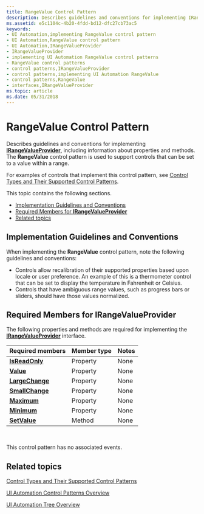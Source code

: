 ```yaml
---
title: RangeValue Control Pattern
description: Describes guidelines and conventions for implementing IRangeValueProvider, including information about properties and methods. The RangeValue control pattern is used to support controls that can be set to a value within a range.
ms.assetid: e5c1104c-4b20-4fdd-bd12-dfc27cb73ac5
keywords:
- UI Automation,implementing RangeValue control pattern
- UI Automation,RangeValue control pattern
- UI Automation,IRangeValueProvider
- IRangeValueProvider
- implementing UI Automation RangeValue control patterns
- RangeValue control patterns
- control patterns,IRangeValueProvider
- control patterns,implementing UI Automation RangeValue
- control patterns,RangeValue
- interfaces,IRangeValueProvider
ms.topic: article
ms.date: 05/31/2018
---
```


# RangeValue Control Pattern

Describes guidelines and conventions for implementing [**IRangeValueProvider**](/windows/desktop/api/UIAutomationCore/nn-uiautomationcore-irangevalueprovider), including information about properties and methods. The **RangeValue** control pattern is used to support controls that can be set to a value within a range.

For examples of controls that implement this control pattern, see [Control Types and Their Supported Control Patterns](uiauto-controlpatternmapping.md).

This topic contains the following sections.

-   [Implementation Guidelines and Conventions](#implementation-guidelines-and-conventions)
-   [Required Members for **IRangeValueProvider**](#required-members-for-irangevalueprovider)
-   [Related topics](#related-topics)

## Implementation Guidelines and Conventions

When implementing the **RangeValue** control pattern, note the following guidelines and conventions:

-   Controls allow recalibration of their supported properties based upon locale or user preference. An example of this is a thermometer control that can be set to display the temperature in Fahrenheit or Celsius.
-   Controls that have ambiguous range values, such as progress bars or sliders, should have those values normalized.

## Required Members for **IRangeValueProvider**

The following properties and methods are required for implementing the [**IRangeValueProvider**](/windows/desktop/api/UIAutomationCore/nn-uiautomationcore-irangevalueprovider) interface.



| Required members                                              | Member type | Notes |
|---------------------------------------------------------------|-------------|-------|
| [**IsReadOnly**](/windows/desktop/api/UIAutomationCore/nf-uiautomationcore-irangevalueprovider-get_isreadonly)   | Property    | None  |
| [**Value**](/windows/desktop/api/UIAutomationCore/nf-uiautomationcore-irangevalueprovider-get_value)             | Property    | None  |
| [**LargeChange**](/windows/desktop/api/UIAutomationCore/nf-uiautomationcore-irangevalueprovider-get_largechange) | Property    | None  |
| [**SmallChange**](/windows/desktop/api/UIAutomationCore/nf-uiautomationcore-irangevalueprovider-get_smallchange) | Property    | None  |
| [**Maximum**](/windows/desktop/api/UIAutomationCore/nf-uiautomationcore-irangevalueprovider-get_maximum)         | Property    | None  |
| [**Minimum**](/windows/desktop/api/UIAutomationCore/nf-uiautomationcore-irangevalueprovider-get_minimum)         | Property    | None  |
| [**SetValue**](/windows/desktop/api/UIAutomationCore/nf-uiautomationcore-irangevalueprovider-setvalue)       | Method      | None  |



 

This control pattern has no associated events.

## Related topics

<dl> <dt>

[Control Types and Their Supported Control Patterns](uiauto-controlpatternmapping.md)
</dt> <dt>

[UI Automation Control Patterns Overview](uiauto-controlpatternsoverview.md)
</dt> <dt>

[UI Automation Tree Overview](uiauto-treeoverview.md)
</dt> </dl>

 

 





